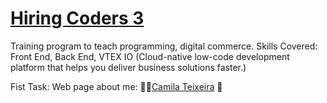 # <a href='https://www.hiringcoders.com.br/'>Hiring Coders 3</a>

Training program to teach programming, digital commerce. Skills Covered: Front End, Back End, VTEX IO (Cloud-native low-code development platform that helps you deliver business solutions faster.)

Fist Task: Web page about me: 🦸‍♀<a href = 'https://alteregocamila.github.io/hiring_coders_vtex/aquecimento_html_css/'>Camila Teixeira</a> 🚀
